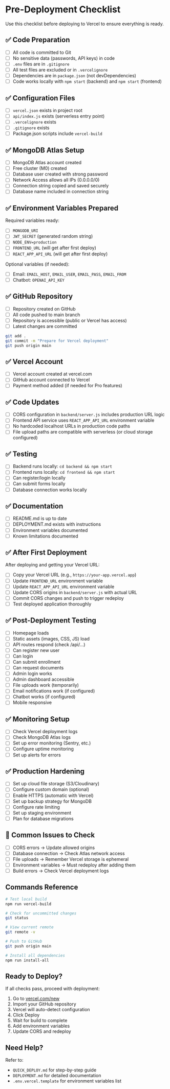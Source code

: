 # Pre-Deployment Checklist

Use this checklist before deploying to Vercel to ensure everything is ready.

## ✅ Code Preparation

- [ ] All code is committed to Git
- [ ] No sensitive data (passwords, API keys) in code
- [ ] `.env` files are in `.gitignore`
- [ ] All test files are excluded or in `.vercelignore`
- [ ] Dependencies are in `package.json` (not devDependencies)
- [ ] Code works locally with `npm start` (backend) and `npm start` (frontend)

## ✅ Configuration Files

- [ ] `vercel.json` exists in project root
- [ ] `api/index.js` exists (serverless entry point)
- [ ] `.vercelignore` exists
- [ ] `.gitignore` exists
- [ ] Package.json scripts include `vercel-build`

## ✅ MongoDB Atlas Setup

- [ ] MongoDB Atlas account created
- [ ] Free cluster (M0) created
- [ ] Database user created with strong password
- [ ] Network Access allows all IPs (0.0.0.0/0)
- [ ] Connection string copied and saved securely
- [ ] Database name included in connection string

## ✅ Environment Variables Prepared

Required variables ready:
- [ ] `MONGODB_URI`
- [ ] `JWT_SECRET` (generated random string)
- [ ] `NODE_ENV=production`
- [ ] `FRONTEND_URL` (will get after first deploy)
- [ ] `REACT_APP_API_URL` (will get after first deploy)

Optional variables (if needed):
- [ ] Email: `EMAIL_HOST`, `EMAIL_USER`, `EMAIL_PASS`, `EMAIL_FROM`
- [ ] Chatbot: `OPENAI_API_KEY`

## ✅ GitHub Repository

- [ ] Repository created on GitHub
- [ ] All code pushed to main branch
- [ ] Repository is accessible (public or Vercel has access)
- [ ] Latest changes are committed

```bash
git add .
git commit -m "Prepare for Vercel deployment"
git push origin main
```

## ✅ Vercel Account

- [ ] Vercel account created at vercel.com
- [ ] GitHub account connected to Vercel
- [ ] Payment method added (if needed for Pro features)

## ✅ Code Updates

- [ ] CORS configuration in `backend/server.js` includes production URL logic
- [ ] Frontend API service uses `REACT_APP_API_URL` environment variable
- [ ] No hardcoded localhost URLs in production code paths
- [ ] File upload paths are compatible with serverless (or cloud storage configured)

## ✅ Testing

- [ ] Backend runs locally: `cd backend && npm start`
- [ ] Frontend runs locally: `cd frontend && npm start`
- [ ] Can register/login locally
- [ ] Can submit forms locally
- [ ] Database connection works locally

## ✅ Documentation

- [ ] README.md is up to date
- [ ] DEPLOYMENT.md exists with instructions
- [ ] Environment variables documented
- [ ] Known limitations documented

## ✅ After First Deployment

After deploying and getting your Vercel URL:

- [ ] Copy your Vercel URL (e.g., `https://your-app.vercel.app`)
- [ ] Update `FRONTEND_URL` environment variable
- [ ] Update `REACT_APP_API_URL` environment variable
- [ ] Update CORS origins in `backend/server.js` with actual URL
- [ ] Commit CORS changes and push to trigger redeploy
- [ ] Test deployed application thoroughly

## ✅ Post-Deployment Testing

- [ ] Homepage loads
- [ ] Static assets (images, CSS, JS) load
- [ ] API routes respond (check /api/...)
- [ ] Can register new user
- [ ] Can login
- [ ] Can submit enrollment
- [ ] Can request documents
- [ ] Admin login works
- [ ] Admin dashboard accessible
- [ ] File uploads work (temporarily)
- [ ] Email notifications work (if configured)
- [ ] Chatbot works (if configured)
- [ ] Mobile responsive

## ✅ Monitoring Setup

- [ ] Check Vercel deployment logs
- [ ] Check MongoDB Atlas logs
- [ ] Set up error monitoring (Sentry, etc.)
- [ ] Configure uptime monitoring
- [ ] Set up alerts for errors

## ✅ Production Hardening

- [ ] Set up cloud file storage (S3/Cloudinary)
- [ ] Configure custom domain (optional)
- [ ] Enable HTTPS (automatic with Vercel)
- [ ] Set up backup strategy for MongoDB
- [ ] Configure rate limiting
- [ ] Set up staging environment
- [ ] Plan for database migrations

## 🚨 Common Issues to Check

- [ ] CORS errors → Update allowed origins
- [ ] Database connection → Check Atlas network access
- [ ] File uploads → Remember Vercel storage is ephemeral
- [ ] Environment variables → Must redeploy after adding them
- [ ] Build errors → Check Vercel deployment logs

## Commands Reference

```bash
# Test local build
npm run vercel-build

# Check for uncommitted changes
git status

# View current remote
git remote -v

# Push to GitHub
git push origin main

# Install all dependencies
npm run install-all
```

## Ready to Deploy? 

If all checks pass, proceed with deployment:

1. Go to [vercel.com/new](https://vercel.com/new)
2. Import your GitHub repository
3. Vercel will auto-detect configuration
4. Click Deploy
5. Wait for build to complete
6. Add environment variables
7. Update CORS and redeploy

## Need Help?

Refer to:
- `QUICK_DEPLOY.md` for step-by-step guide
- `DEPLOYMENT.md` for detailed documentation
- `.env.vercel.template` for environment variables list

